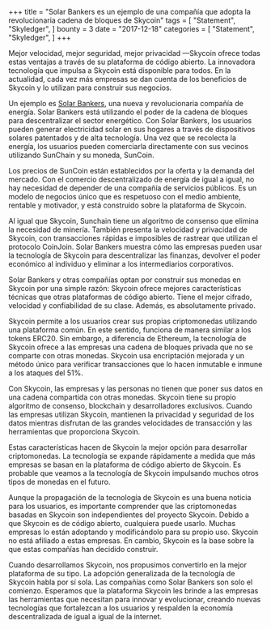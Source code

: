 +++
title = "Solar Bankers es un ejemplo de una compañía que adopta la revolucionaria cadena de bloques de Skycoin"
tags = [
    "Statement",
    "Skyledger",
]
bounty = 3
date = "2017-12-18"
categories = [
    "Statement",
    "Skyledger",
]
+++

Mejor velocidad, mejor seguridad, mejor privacidad  —Skycoin ofrece todas estas ventajas a través de su plataforma de código abierto. La innovadora tecnología que impulsa a Skycoin está disponible para todos. En la actualidad, cada vez más empresas se dan cuenta de los beneficios de Skycoin y lo utilizan para construir sus negocios.

Un ejemplo es [Solar Bankers](https://solarbankers.com/), una nueva y revolucionaria compañía de energía. Solar Bankers está utilizando el poder de la cadena de bloques para descentralizar el sector energético. Con Solar Bankers, los usuarios pueden generar electricidad solar en sus hogares a través de dispositivos solares patentados y de alta tecnología. Una vez que se recolecta la energía, los usuarios pueden comerciarla directamente con sus vecinos utilizando SunChain y su moneda, SunCoin.

Los precios de SunCoin están establecidos por la oferta y la demanda del mercado. Con el comercio descentralizado de energía de igual a igual, no hay necesidad de depender de una compañía de servicios públicos. Es un modelo de negocios único que es respetuoso con el medio ambiente, rentable y motivador, y está construido sobre la plataforma de Skycoin.

Al igual que Skycoin, Sunchain tiene un algoritmo de consenso que elimina la necesidad de minería. También presenta la velocidad y privacidad de Skycoin, con transacciones rápidas e imposibles de rastrear que utilizan el protocolo CoinJoin. Solar Bankers muestra cómo las empresas pueden usar la tecnología de Skycoin para descentralizar las finanzas, devolver el poder económico al individuo y eliminar a los intermediarios corporativos.

Solar Bankers y otras compañías optan por construir sus monedas en Skycoin por una simple razón: Skycoin ofrece mejores características técnicas que otras plataformas de código abierto. Tiene el mejor cifrado, velocidad y confiabilidad de su clase. Además, es absolutamente privado.

Skycoin permite a los usuarios crear sus propias criptomonedas utilizando una plataforma común. En este sentido, funciona de manera similar a los tokens ERC20. Sin embargo, a diferencia de Ethereum, la tecnología de Skycoin ofrece a las empresas una cadena de bloques privada que no se comparte con otras monedas. Skycoin usa encriptación mejorada y un método único para verificar transacciones que lo hacen inmutable e inmune a los ataques del 51%.

Con Skycoin, las empresas y las personas no tienen que poner sus datos en una cadena compartida con otras monedas. Skycoin tiene su propio algoritmo de consenso, blockchain y desarrolladores exclusivos. Cuando las empresas utilizan Skycoin, mantienen la privacidad y seguridad de los datos mientras disfrutan de las grandes velocidades de transacción y las herramientas que proporciona Skycoin.

Estas características hacen de Skycoin la mejor opción para desarrollar criptomonedas. La tecnología se expande rápidamente a medida que más empresas se basan en la plataforma de código abierto de Skycoin. Es probable que veamos a la tecnología de Skycoin impulsando muchos otros tipos de monedas en el futuro.

Aunque la propagación de la tecnología de Skycoin es una buena noticia para los usuarios, es importante comprender que las criptomonedas basadas en Skycoin son independientes del proyecto Skycoin. Debido a que Skycoin es de código abierto, cualquiera puede usarlo. Muchas empresas lo están adoptando y modificándolo para su propio uso. Skycoin no está afiliado a estas empresas. En cambio, Skycoin es la base sobre la que estas compañías han decidido construir.

Cuando desarrollamos Skycoin, nos propusimos convertirlo en la mejor plataforma de su tipo. La adopción generalizada de la tecnología de Skycoin habla por sí sola. Las compañías como Solar Bankers son solo el comienzo. Esperamos que la plataforma Skycoin les brinde a las empresas las herramientas que necesitan para innovar y evolucionar, creando nuevas tecnologías que fortalezcan a los usuarios y respalden la economía descentralizada de igual a igual de la internet.
